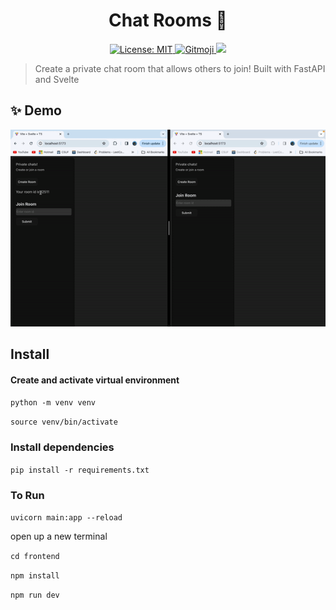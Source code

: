 <h1 align="center">Chat Rooms 💬 </h1>
<p align="center">
  <a href="https://github.com/Raulj123/Chat-Rooms/blob/main/LICENSE">
    <img alt="License: MIT" src="https://img.shields.io/badge/license-MIT-yellow.svg" target="_blank" />
  </a>
    <a href="https://gitmoji.dev">
  <img
    src="https://img.shields.io/badge/gitmoji-%20😜%20😍-FFDD67.svg?style=flat-square"
    alt="Gitmoji"
  />
  <img src="https://img.shields.io/badge/WIP-8A2BE2">
</a>
</p>
<p>
</p>

> Create a private chat room that allows others to join! Built with FastAPI and Svelte

## ✨ Demo

<p align="center">
<img width="700" src="media/demo.gif">
</p>

## Install

#### Create and activate virtual environment

`python -m venv venv`

`source venv/bin/activate`

### Install dependencies

`pip install -r requirements.txt`

### To Run

`uvicorn main:app --reload`

open up a new terminal

`cd frontend`

`npm install`

`npm run dev`
